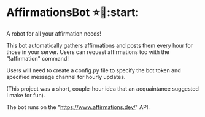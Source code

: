 # AffirmationsBot :star::robot::start:

A robot for all your affirmation needs! 

This bot automatically gathers affirmations and posts them every hour for those in your server. Users can request affirmations too with the "!affirmation" command!

Users will need to create a config.py file to specify the bot token and specified message channel for hourly updates.

(This project was a short, couple-hour idea that an acquaintance suggested I make for fun).

The bot runs on the "https://www.affirmations.dev/" API.

